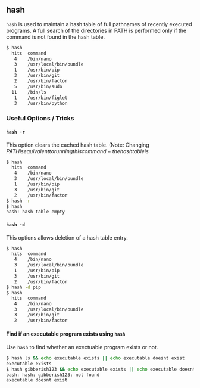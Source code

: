 ---
---

hash
--

`hash` is used to maintain a hash table of full pathnames of recently executed programs.
A full search of the directories in PATH is performed only if the command is not found in the hash table.

~~~ bash
$ hash
  hits	command
   4	/bin/nano
   3	/usr/local/bin/bundle
   1	/usr/bin/pip
   3	/usr/bin/git
   2	/usr/bin/factor
   5	/usr/bin/sudo
  11	/bin/ls
   1	/usr/bin/figlet
   3	/usr/bin/python
~~~

<!--more-->

### Useful Options / Tricks

#### `hash -r`
This option clears the cached hash table.
(Note: Changing $PATH is equivalent to running this command - the hash table is$
~~~ bash
$ hash
  hits	command
   4	/bin/nano
   3	/usr/local/bin/bundle
   1	/usr/bin/pip
   3	/usr/bin/git
   2	/usr/bin/factor
$ hash -r
$ hash
hash: hash table empty
~~~

#### `hash -d`
This options allows deletion of a hash table entry.

~~~ bash
$ hash
  hits	command
   4	/bin/nano
   3	/usr/local/bin/bundle
   1	/usr/bin/pip
   3	/usr/bin/git
   2	/usr/bin/factor
$ hash -d pip
$ hash
  hits	command
   4	/bin/nano
   3	/usr/local/bin/bundle
   3	/usr/bin/git
   2	/usr/bin/factor
~~~

#### Find if an executable program exists using `hash`
Use `hash` to find whether an exectuable program exists or not.

~~~ bash
$ hash ls && echo executable exists || echo executable doesnt exist
executable exists
$ hash gibberish123 && echo executable exists || echo executable doesnt exist
bash: hash: gibberish123: not found
executable doesnt exist
~~~

